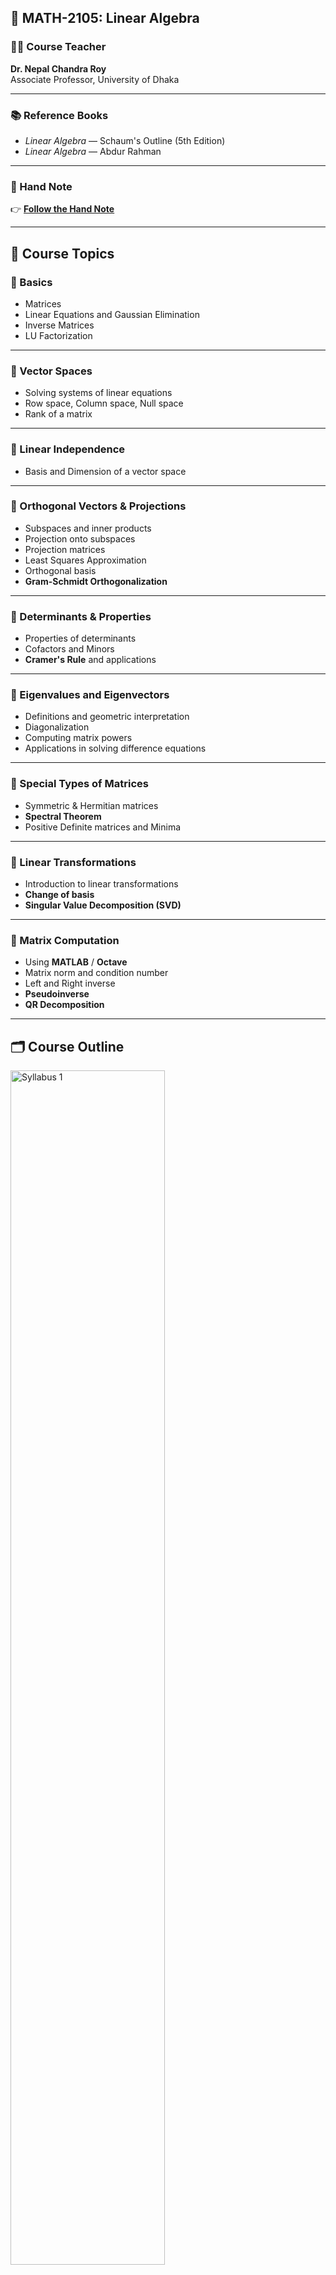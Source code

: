 ## 🧮 MATH-2105: Linear Algebra

### 👨‍🏫 Course Teacher  
**Dr. Nepal Chandra Roy**  
Associate Professor, University of Dhaka

---

### 📚 Reference Books
- *Linear Algebra* — Schaum's Outline (5th Edition)  
- *Linear Algebra* — Abdur Rahman

---

### 📒 Hand Note  
👉 [**Follow the Hand Note**](https://drive.google.com/file/d/1SLug5YDty9IgUWS_bdjNbnXdZumewdY_/view?usp=drive_link)

---

## 📘 Course Topics

### 🔹 Basics
- Matrices  
- Linear Equations and Gaussian Elimination  
- Inverse Matrices  
- LU Factorization  

---

### 🔹 Vector Spaces
- Solving systems of linear equations  
- Row space, Column space, Null space  
- Rank of a matrix  

---

### 🔹 Linear Independence
- Basis and Dimension of a vector space

---

### 🔹 Orthogonal Vectors & Projections
- Subspaces and inner products  
- Projection onto subspaces  
- Projection matrices  
- Least Squares Approximation  
- Orthogonal basis  
- **Gram-Schmidt Orthogonalization**

---

### 🔹 Determinants & Properties
- Properties of determinants  
- Cofactors and Minors  
- **Cramer's Rule** and applications

---

### 🔹 Eigenvalues and Eigenvectors
- Definitions and geometric interpretation  
- Diagonalization  
- Computing matrix powers  
- Applications in solving difference equations

---

### 🔹 Special Types of Matrices
- Symmetric & Hermitian matrices  
- **Spectral Theorem**  
- Positive Definite matrices and Minima

---

### 🔹 Linear Transformations
- Introduction to linear transformations  
- **Change of basis**  
- **Singular Value Decomposition (SVD)**

---

### 🔹 Matrix Computation
- Using **MATLAB** / **Octave**  
- Matrix norm and condition number  
- Left and Right inverse  
- **Pseudoinverse**  
- **QR Decomposition**

---

## 🗂️ Course Outline

<img src="../extra/sy3.png" alt="Syllabus 1" width="70%">
<br>
<img src="../extra/sy4.png" alt="Syllabus 2" width="70%">

---